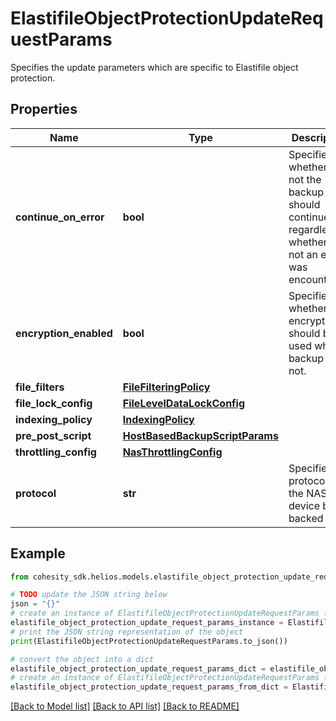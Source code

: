 # ElastifileObjectProtectionUpdateRequestParams

Specifies the update parameters which are specific to Elastifile object protection.

## Properties

Name | Type | Description | Notes
------------ | ------------- | ------------- | -------------
**continue_on_error** | **bool** | Specifies whether or not the backup should continue regardless of whether or not an error was encountered. | [optional] 
**encryption_enabled** | **bool** | Specifies whether the encryption should be used while backup or not. | [optional] 
**file_filters** | [**FileFilteringPolicy**](FileFilteringPolicy.md) |  | [optional] 
**file_lock_config** | [**FileLevelDataLockConfig**](FileLevelDataLockConfig.md) |  | [optional] 
**indexing_policy** | [**IndexingPolicy**](IndexingPolicy.md) |  | [optional] 
**pre_post_script** | [**HostBasedBackupScriptParams**](HostBasedBackupScriptParams.md) |  | [optional] 
**throttling_config** | [**NasThrottlingConfig**](NasThrottlingConfig.md) |  | [optional] 
**protocol** | **str** | Specifies the protocol of the NAS device being backed up. | [optional] 

## Example

```python
from cohesity_sdk.helios.models.elastifile_object_protection_update_request_params import ElastifileObjectProtectionUpdateRequestParams

# TODO update the JSON string below
json = "{}"
# create an instance of ElastifileObjectProtectionUpdateRequestParams from a JSON string
elastifile_object_protection_update_request_params_instance = ElastifileObjectProtectionUpdateRequestParams.from_json(json)
# print the JSON string representation of the object
print(ElastifileObjectProtectionUpdateRequestParams.to_json())

# convert the object into a dict
elastifile_object_protection_update_request_params_dict = elastifile_object_protection_update_request_params_instance.to_dict()
# create an instance of ElastifileObjectProtectionUpdateRequestParams from a dict
elastifile_object_protection_update_request_params_from_dict = ElastifileObjectProtectionUpdateRequestParams.from_dict(elastifile_object_protection_update_request_params_dict)
```
[[Back to Model list]](../README.md#documentation-for-models) [[Back to API list]](../README.md#documentation-for-api-endpoints) [[Back to README]](../README.md)


